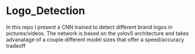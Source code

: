 # Logo_Detection
In this repo I present a CNN trained to detect different brand logos in pictures/videos. The network is based on the yolov5 architecture and takes advanatage of a couple different model sizes that offer a speed/accuracy tradeoff
